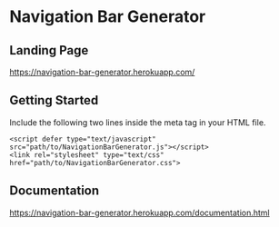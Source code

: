# Navigation Bar Generator

## Landing Page
https://navigation-bar-generator.herokuapp.com/

## Getting Started
Include the following two lines inside the meta tag in your HTML file.
```
<script defer type="text/javascript" src="path/to/NavigationBarGenerator.js"></script>
<link rel="stylesheet" type="text/css" href="path/to/NavigationBarGenerator.css">
```

## Documentation
https://navigation-bar-generator.herokuapp.com/documentation.html
